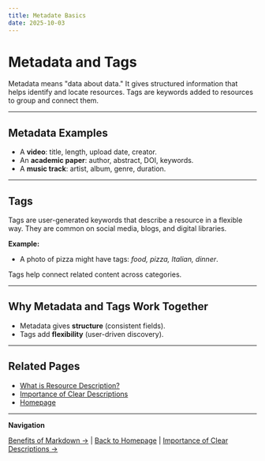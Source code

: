 ```yaml
---
title: Metadate Basics
date: 2025-10-03
---
```

# Metadata and Tags

Metadata means "data about data." It gives structured information that helps identify and locate resources. Tags are keywords added to resources to group and connect them.  

---

## Metadata Examples

- A **video**: title, length, upload date, creator.  
- An **academic paper**: author, abstract, DOI, keywords.  
- A **music track**: artist, album, genre, duration.  

---

## Tags

Tags are user-generated keywords that describe a resource in a flexible way. They are common on social media, blogs, and digital libraries.  

**Example:**  
- A photo of pizza might have tags: *food, pizza, Italian, dinner*.  

Tags help connect related content across categories.  

---

## Why Metadata and Tags Work Together

- Metadata gives **structure** (consistent fields).  
- Tags add **flexibility** (user-driven discovery).  

---

## Related Pages

- [What is Resource Description?](what-is-resource-description.md)  
- [Importance of Clear Descriptions](importance-of-clear-descriptions.md)  
- [Homepage](../index.md)  

---

**Navigation**  

 [Benefits of Markdown →](page6-benefits-of-markdown) | [Back to Homepage](../index.md) | [Importance of Clear Descriptions →](page8-importance-of-clear-descriptions.md)